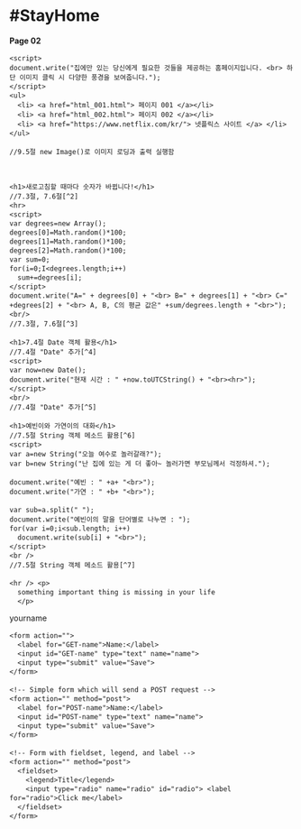 <html lang="en" dir="ltr">

<head>
  <meta charset="utf-8">
  <title>REPLUS TEST SITE</title>
</head>

<body>

  <h1>#StayHome</h1>
  <p><strong>Page 02</strong></p>

    <script>
    document.write("집에만 있는 당신에게 필요한 것들을 제공하는 홈페이지입니다. <br> 하단 이미지 클릭 시 다양한 풍경을 보여줍니다.");
    </script>
    <ul>
      <li> <a href="html_001.html"> 페이지 001 </a></li>
      <li> <a href="html_002.html"> 페이지 002 </a></li>
      <li> <a href="https://www.netflix.com/kr/"> 넷플릭스 사이트 </a> </li>
    </ul>
    
    //9.5절 new Image()로 이미지 로딩과 출력 실행함
   <script>
  var files=["하늘.jpg", "ocean.jpg", "desert.jpg", "forest.jpg"];
  var imgs=new Array();
   for(var i=0;i<files.length;i++){
    imgs[i]=new Image();
    imgs[i].src=files[i];
    }
   var next=1;
   function change(img){
    img.src=imgs[next].src;
    next++;
    next %=imgs.length;
    }
    <img style="border:20px ridge wheat" src="하늘.jpg" alt="." width="200" height="200" onclick="change(this)">
    //9.5절 new Image()로 이미지 로딩과 출력 실행함[^1]
   </script>
   <br>
   
    <h1>새로고침할 때마다 숫자가 바뀝니다!</h1>
    //7.3절, 7.6절[^2]
    <hr>
    <script>
    var degrees=new Array();
    degrees[0]=Math.random()*100;
    degrees[1]=Math.random()*100;
    degrees[2]=Math.random()*100;
    var sum=0;
    for(i=0;I<degrees.length;i++)
      sum+=degrees[i];
    </script>
    document.write("A=" + degrees[0] + "<br> B=" + degrees[1] + "<br> C=" +degrees[2] + "<br> A, B, C의 평균 값은" +sum/degrees.length + "<br>"); 
    <br/>
    //7.3절, 7.6절[^3]
    
    <h1>7.4절 Date 객체 활용</h1>
    //7.4절 "Date" 추가[^4]
    <script>
    var now=new Date();
    document.write("현재 시간 : " +now.toUTCString() + "<br><hr>");
    </script>
    <br/>
    //7.4절 "Date" 추가[^5]

    <h1>예빈이와 가연이의 대화</h1>
    //7.5절 String 객체 메소드 활용[^6]
    <script>
    var a=new String("오늘 여수로 놀러갈래?");
    var b=new String("난 집에 있는 게 더 좋아~ 놀러가면 부모님께서 걱정하셔.");
    
    document.write("예빈 : " +a+ "<br>");
    document.write("가연 : " +b+ "<br>");
    
    var sub=a.split(" ");
    document.write("예빈이의 말을 단어별로 나누면 : ");
    for(var i=0;i<sub.length; i++)
      document.write(sub[i] + "<br>");
    </script>
    <br />
    //7.5절 String 객체 메소드 활용[^7]
    
    <hr /> <p>
      something important thing is missing in your life
      </p>

  <form class="" action="index.html" method="post">
    <label>yourname</label>

  </form>

    <form action="">
      <label for="GET-name">Name:</label>
      <input id="GET-name" type="text" name="name">
      <input type="submit" value="Save">
    </form>

    <!-- Simple form which will send a POST request -->
    <form action="" method="post">
      <label for="POST-name">Name:</label>
      <input id="POST-name" type="text" name="name">
      <input type="submit" value="Save">
    </form>

    <!-- Form with fieldset, legend, and label -->
    <form action="" method="post">
      <fieldset>
        <legend>Title</legend>
        <input type="radio" name="radio" id="radio"> <label for="radio">Click me</label>
      </fieldset>
    </form>





  </body>

  </html>
